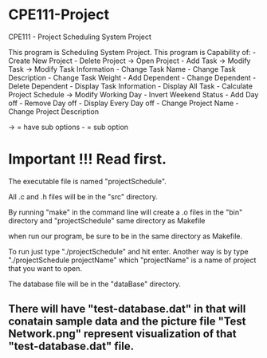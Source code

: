 # CPE111-Project
CPE111 - Project Scheduling System Project

This program is Scheduling System Project.
This program is Capability of:
    - Create New Project
    - Delete Project
    -> Open Project
        - Add Task
        -> Modify Task
            -> Modify Task Information
                - Change Task Name
                - Change Task Description
                - Change Task Weight
            - Add Dependent
            - Change Dependent
            - Delete Dependent
        - Display Task Information
        - Display All Task
        - Calculate Project Schedule
        -> Modify Working Day
            - Invert Weekend Status
            - Add Day off
            - Remove Day off
            - Display Every Day off
        - Change Project Name
        - Change Project Description

-> = have sub options
\- = sub option

 Important !!! Read first.
=======================================================================
The executable file is named "projectSchedule".

All .c and .h files will be in the "src" directory.

By running "make" in the command line will create a .o files
in the "bin" directory and "projectSchedule" same directory as Makefile

when run our program, be sure to be in the same directory as Makefile.

To run just type "./projectSchedule" and hit enter. Another way
is by type "./projectSchedule projectName" which "projectName"
is a name of project that you want to open.

The database file will be in the "dataBase" directory.

There will have "test-database.dat" in that will conatain sample data 
and the picture file "Test Network.png" represent visualization 
of that "test-database.dat" file.
-----------------------------------------------------------------------